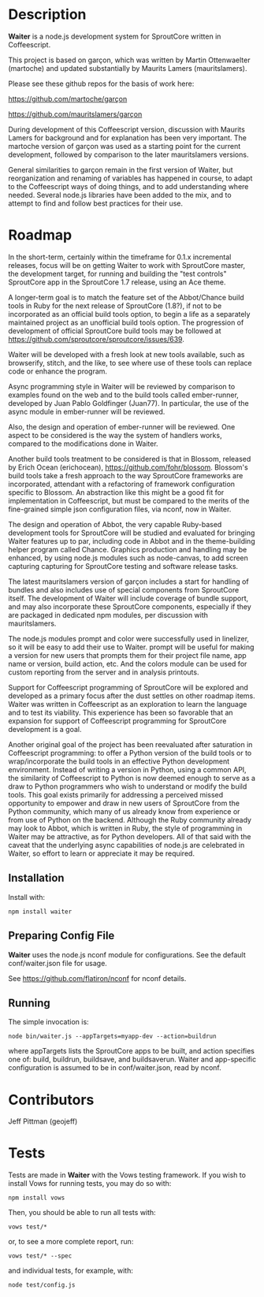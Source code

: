 Description
===========

**Waiter** is a node.js development system for SproutCore written in Coffeescript.

This project is based on garçon, which was written by Martin Ottenwaelter 
(martoche) and updated substantially by Maurits Lamers (mauritslamers). 

Please see these github repos for the basis of work here:
  
  https://github.com/martoche/garçon

  https://github.com/mauritslamers/garçon

During development of this Coffeescript version, discussion with Maurits
Lamers for background and for explanation has been very important. The
martoche version of garçon was used as a starting point for the current
development, followed by comparison to the later mauritslamers versions.

General similarities to garçon remain in the first version of Waiter, but 
reorganization and renaming of variables has happened in course, to adapt 
to the Coffeescript ways of doing things, and to add understanding where
needed. Several node.js libraries have been added to the mix, and to 
attempt to find and follow best practices for their use.

Roadmap
=======

In the short-term, certainly within the timeframe for 0.1.x incremental 
releases, focus will be on getting Waiter to work with SproutCore master, 
the development target, for running and building the "test controls"
SproutCore app in the SproutCore 1.7 release, using an Ace theme. 

A longer-term goal is to match the feature set of the Abbot/Chance build 
tools in Ruby for the next release of SproutCore (1.8?), if not to be 
incorporated as an official build tools option, to begin a life as a 
separately maintained project as an unofficial build tools option. The 
progression of development of official SproutCore build tools may be 
followed at https://github.com/sproutcore/sproutcore/issues/639.

Waiter will be developed with a fresh look at new tools available, such 
as browserify, stitch, and the like, to see where use of these tools can
replace code or enhance the program.

Async programming style in Waiter will be reviewed by comparison to
examples found on the web and to the build tools called ember-runner, 
developed by Juan Pablo Goldfinger (Juan77). In particular, the use of 
the async module in ember-runner will be reviewed.

Also, the design and operation of ember-runner will be reviewed. One aspect
to be considered is the way the system of handlers works, compared to the
modifications done in Waiter.

Another build tools treatment to be considered is that in Blossom, released 
by Erich Ocean (erichocean), https://github.com/fohr/blossom.  Blossom's 
build tools take a fresh approach to the way SproutCore frameworks are 
incorporated, attendant with a refactoring of framework configuration 
specific to Blossom. An abstraction like this might be a good fit for 
implementation in Coffeescript, but must be compared to the merits of the 
fine-grained simple json configuration files, via nconf, now in Waiter.

The design and operation of Abbot, the very capable Ruby-based development
tools for SproutCore will be studied and evaluated for bringing Waiter
features up to par, including code in Abbot and in the theme-building
helper program called Chance. Graphics production and handling may be
enhanced, by using node.js modules such as node-canvas, to add screen
capturing capturing for SproutCore testing and software release tasks.

The latest mauritslamers version of garçon includes a start for handling
of bundles and also includes use of special components from SproutCore 
itself. The development of Waiter will include coverage of bundle support,
and may also incorporate these SproutCore components, especially if they
are packaged in dedicated npm modules, per discussion with mauritslamers.

The node.js modules prompt and color were successfully used in linelizer,
so it will be easy to add their use to Waiter. prompt will be useful for
making a version for new users that prompts them for their project file
name, app name or version, build action, etc. And the colors module can
be used for custom reporting from the server and in analysis printouts.

Support for Coffeescript programming of SproutCore will be explored and
developed as a primary focus after the dust settles on other roadmap items.
Waiter was written in Coffeescript as an exploration to learn the language
and to test its viability. This experience has been so favorable that an 
expansion for support of Coffeescript programming for SproutCore development
is a goal.

Another original goal of the project has been reevaluated after saturation in
Coffeescript programming: to offer a Python version of the build tools or to 
wrap/incorporate the build tools in an effective Python development environment. 
Instead of writing a version in Python, using a common API, the similarity of
Coffeescript to Python is now deemed enough to serve as a draw to Python
programmers who wish to understand or modify the build tools. This goal exists 
primarily for addressing a perceived missed opportunity to empower and draw in
new users of SproutCore from the Python community, which many of us already 
know from experience or from use of Python on the backend. Although the Ruby
community already may look to Abbot, which is written in Ruby, the style of
programming in Waiter may be attractive, as for Python developers. All of
that said with the caveat that the underlying async capabilities of node.js
are celebrated in Waiter, so effort to learn or appreciate it may be required.

Installation
------------

Install with:

    npm install waiter

Preparing Config File
---------------------

**Waiter** uses the node.js nconf module for configurations. See the default
conf/waiter.json file for usage.

See https://github.com/flatiron/nconf for nconf details.

Running
-------

The simple invocation is:

    node bin/waiter.js --appTargets=myapp-dev --action=buildrun

where appTargets lists the SproutCore apps to be built, and action specifies
one of: build, buildrun, buildsave, and buildsaverun. Waiter and app-specific
configuration is assumed to be in conf/waiter.json, read by nconf.

Contributors
============

Jeff Pittman (geojeff)

Tests
=====
Tests are made in **Waiter** with the Vows testing framework. If you wish to 
install Vows for running tests, you may do so with:

	npm install vows

Then, you should be able to run all tests with:

    vows test/*

or, to see a more complete report, run:

    vows test/* --spec

and individual tests, for example, with:

    node test/config.js

